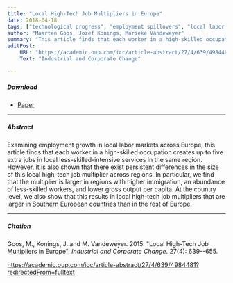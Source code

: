 ```yaml
---
title: "Local High-Tech Job Multipliers in Europe" 
date: 2018-04-18
tags: ["technological progress", "employment spillovers", "local labor markets"]
author: "Maarten Goos, Jozef Konings, Marieke Vandeweyer"
summary: "This article finds that each worker in a high-skilled occupation creates up to five extra jobs in local less-skilled-intensive services in the same region. However, it is also shown that there exist persistent differences in the size of this local high-tech job multiplier across regions. "
editPost:
    URL: "https://academic.oup.com/icc/article-abstract/27/4/639/4984481?redirectedFrom=fulltext"
    Text: "Industrial and Corporate Change"

---
```


##### Download

+ [Paper](/7.pdf)
---

##### Abstract

Examining employment growth in local labor markets across Europe, this article finds that each worker in a high-skilled occupation creates up to five extra jobs in local less-skilled-intensive services in the same region. However, it is also shown that there exist persistent differences in the size of this local high-tech job multiplier across regions. In particular, we find that the multiplier is larger in regions with higher immigration, an abundance of less-skilled workers, and lower gross output per capita. At the country level, we also show that this results in local high-tech job multipliers that are larger in Southern European countries than in the rest of Europe.

---

##### Citation

Goos, M., Konings, J. and M. Vandeweyer. 2015. "Local High-Tech Job Multipliers in Europe". *Industrial and Corporate Change*. 27(4): 639--655. 

https://academic.oup.com/icc/article-abstract/27/4/639/4984481?redirectedFrom=fulltext 


